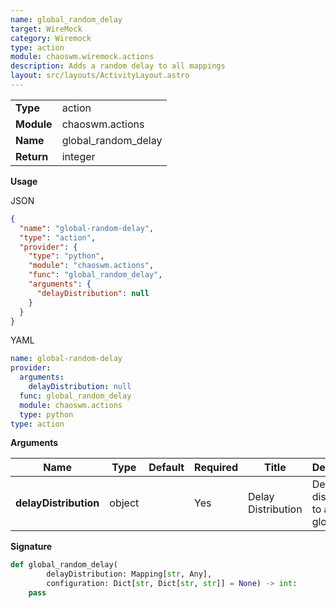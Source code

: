 ```yaml
---
name: global_random_delay
target: WireMock
category: Wiremock
type: action
module: chaoswm.wiremock.actions
description: Adds a random delay to all mappings
layout: src/layouts/ActivityLayout.astro
---
```


|            |                     |
| ---------- | ------------------- |
| **Type**   | action              |
| **Module** | chaoswm.actions     |
| **Name**   | global_random_delay |
| **Return** | integer             |

**Usage**

JSON

```json
{
  "name": "global-random-delay",
  "type": "action",
  "provider": {
    "type": "python",
    "module": "chaoswm.actions",
    "func": "global_random_delay",
    "arguments": {
      "delayDistribution": null
    }
  }
}
```

YAML

```yaml
name: global-random-delay
provider:
  arguments:
    delayDistribution: null
  func: global_random_delay
  module: chaoswm.actions
  type: python
type: action
```

**Arguments**

| Name                  | Type   | Default | Required | Title              | Description                          |
| --------------------- | ------ | ------- | -------- | ------------------ | ------------------------------------ |
| **delayDistribution** | object |         | Yes      | Delay Distribution | Delay distribution to apply globally |

**Signature**

```python
def global_random_delay(
        delayDistribution: Mapping[str, Any],
        configuration: Dict[str, Dict[str, str]] = None) -> int:
    pass
```
